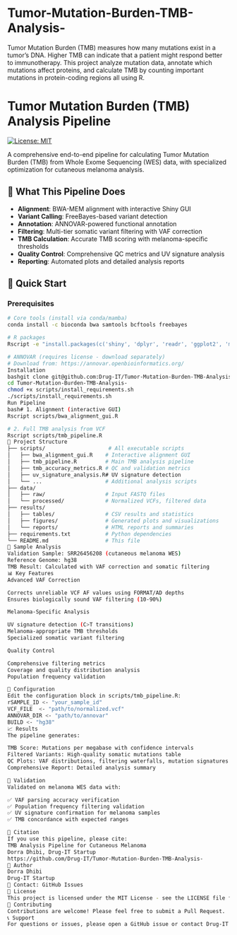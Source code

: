 # Tumor-Mutation-Burden-TMB-Analysis-
 Tumor Mutation Burden (TMB) measures how many mutations exist in a tumor’s DNA. Higher TMB can indicate that a patient might respond better to immunotherapy. This project analyze mutation data, annotate which mutations affect proteins, and calculate TMB by counting important mutations in protein-coding regions all using R. 
# Tumor Mutation Burden (TMB) Analysis Pipeline

[![License: MIT](https://img.shields.io/badge/License-MIT-yellow.svg)](https://opensource.org/licenses/MIT)

A comprehensive end-to-end pipeline for calculating Tumor Mutation Burden (TMB) from Whole Exome Sequencing (WES) data, with specialized optimization for cutaneous melanoma analysis.

## 🔬 What This Pipeline Does

- **Alignment**: BWA-MEM alignment with interactive Shiny GUI
- **Variant Calling**: FreeBayes-based variant detection
- **Annotation**: ANNOVAR-powered functional annotation
- **Filtering**: Multi-tier somatic variant filtering with VAF correction
- **TMB Calculation**: Accurate TMB scoring with melanoma-specific thresholds
- **Quality Control**: Comprehensive QC metrics and UV signature analysis
- **Reporting**: Automated plots and detailed analysis reports

## 🚀 Quick Start

### Prerequisites

```bash
# Core tools (install via conda/mamba)
conda install -c bioconda bwa samtools bcftools freebayes

# R packages
Rscript -e "install.packages(c('shiny', 'dplyr', 'readr', 'ggplot2', 'maftools'))"

# ANNOVAR (requires license - download separately)
# Download from: https://annovar.openbioinformatics.org/
Installation
bashgit clone git@github.com:Drug-IT/Tumor-Mutation-Burden-TMB-Analysis-.git
cd Tumor-Mutation-Burden-TMB-Analysis-
chmod +x scripts/install_requirements.sh
./scripts/install_requirements.sh
Run Pipeline
bash# 1. Alignment (interactive GUI)
Rscript scripts/bwa_alignment_gui.R

# 2. Full TMB analysis from VCF
Rscript scripts/tmb_pipeline.R
📁 Project Structure
├── scripts/                    # All executable scripts
│   ├── bwa_alignment_gui.R    # Interactive alignment GUI
│   ├── tmb_pipeline.R         # Main TMB analysis pipeline
│   ├── tmb_accuracy_metrics.R # QC and validation metrics
│   ├── uv_signature_analysis.R# UV signature detection
│   └── ...                    # Additional analysis scripts
├── data/
│   ├── raw/                   # Input FASTQ files
│   └── processed/             # Normalized VCFs, filtered data
├── results/
│   ├── tables/                # CSV results and statistics
│   ├── figures/               # Generated plots and visualizations
│   └── reports/               # HTML reports and summaries
├── requirements.txt           # Python dependencies
└── README.md                  # This file
🧬 Sample Analysis
Validation Sample: SRR26456208 (cutaneous melanoma WES)
Reference Genome: hg38
TMB Result: Calculated with VAF correction and somatic filtering
📊 Key Features
Advanced VAF Correction

Corrects unreliable VCF AF values using FORMAT/AD depths
Ensures biologically sound VAF filtering (10-90%)

Melanoma-Specific Analysis

UV signature detection (C>T transitions)
Melanoma-appropriate TMB thresholds
Specialized somatic variant filtering

Quality Control

Comprehensive filtering metrics
Coverage and quality distribution analysis
Population frequency validation

🔧 Configuration
Edit the configuration block in scripts/tmb_pipeline.R:
rSAMPLE_ID <- "your_sample_id"
VCF_FILE  <- "path/to/normalized.vcf"
ANNOVAR_DIR <- "path/to/annovar"
BUILD <- "hg38"
📈 Results
The pipeline generates:

TMB Score: Mutations per megabase with confidence intervals
Filtered Variants: High-quality somatic mutations table
QC Plots: VAF distributions, filtering waterfalls, mutation signatures
Comprehensive Report: Detailed analysis summary

🧪 Validation
Validated on melanoma WES data with:

✅ VAF parsing accuracy verification
✅ Population frequency filtering validation
✅ UV signature confirmation for melanoma samples
✅ TMB concordance with expected ranges

📝 Citation
If you use this pipeline, please cite:
TMB Analysis Pipeline for Cutaneous Melanoma
Dorra Dhibi, Drug-IT Startup
https://github.com/Drug-IT/Tumor-Mutation-Burden-TMB-Analysis-
👤 Author
Dorra Dhibi
Drug-IT Startup
📧 Contact: GitHub Issues
📄 License
This project is licensed under the MIT License - see the LICENSE file for details.
🤝 Contributing
Contributions are welcome! Please feel free to submit a Pull Request.
📞 Support
For questions or issues, please open a GitHub issue or contact Drug-IT startup.
